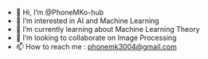 - 👋 Hi, I’m @PhoneMKo-hub
- 👀 I’m interested in AI and Machine Learning
- 🌱 I’m currently learning about Machine Learning Theory
- 💞️ I’m looking to collaborate on Image Processing
- 📫 How to reach me : phonemk3004@gmail.com

<!---
PhoneMKo-hub/PhoneMKo-hub is a ✨ special ✨ repository because its `README.md` (this file) appears on your GitHub profile.
You can click the Preview link to take a look at your changes.
--->
